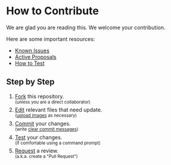 # How to Contribute

We are glad you are reading this. We welcome your contribution.

Here are some important resources:

* [Known Issues][issues]
* [Active Proposals][proposals]
* [How to Test][test]

## Step by Step

1. [Fork][fork] this repository.\
    <sup>(unless you are a direct collaborator)</sup>
2. [Edit][edit] relevant files that need update.\
    <sup>([upload images](https://docs.github.com/en/repositories/working-with-files/managing-files/adding-a-file-to-a-repository) as necessary)</sup>
4. [Commit][commit] your changes.\
    <sup>(write [clear commit messages](#writing-commit-messages))</sup>
5. [Test][test] your changes.\
    <sup>(if comfortable using a command prompt)</sup>
6. [Request][request] a review.\
    <sup>(a.k.a. create a "Pull Request")</sup>

[issues]: https://github.com/TACC/mkdocs-tacc/issues
[proposals]: https://github.com/TACC/mkdocs-tacc/pulls
[test]: ./TESTING.md

[fork]: https://docs.github.com/en/pull-requests/collaborating-with-pull-requests/working-with-forks/fork-a-repo
[edit]: https://docs.github.com/en/repositories/working-with-files/managing-files/editing-files
[commit]: https://docs.github.com/en/pull-requests/committing-changes-to-your-project/creating-and-editing-commits/about-commits
[request]: https://docs.github.com/en/pull-requests/collaborating-with-pull-requests/proposing-changes-to-your-work-with-pull-requests/creating-a-pull-request
